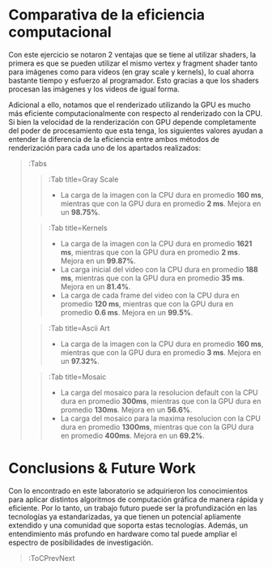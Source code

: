 # Comparativa de la eficiencia computacional

Con este ejercicio se notaron 2 ventajas que se tiene al utilizar shaders, la primera es que se pueden utilizar el mismo vertex y fragment shader tanto para imágenes como para videos (en gray scale y kernels), lo cual ahorra bastante tiempo y esfuerzo al programador. Esto gracias a que los shaders procesan las imágenes y los videos de igual forma.

Adicional a ello, notamos que el renderizado utilizando la GPU es mucho más eficiente computacionalmente con respecto al renderizado con la CPU. 
Si bien la velocidad de la renderización con GPU depende completamente del poder de procesamiento que esta tenga, los siguientes valores ayudan a entender la diferencia de la eficiencia entre ambos métodos de renderización para cada uno de los apartados realizados:


> :Tabs
> > :Tab title=Gray Scale
> >
> > * La carga de la imagen con la CPU dura en promedio **160 ms**, mientras que con la GPU dura en promedio **2 ms**. Mejora en un **98.75%**.
> >
> 
> > :Tab title=Kernels
> > 
> > 
> > * La carga de la imagen con la CPU dura en promedio **1621 ms**, mientras que con la GPU dura en promedio **2 ms**. Mejora en un **99.87%**.
> > * La carga inicial del video con la CPU dura en promedio **188 ms**, mientras que con la GPU dura en promedio **35 ms**. Mejora en un **81.4%**.
> > * La carga de cada frame del video con la CPU dura en promedio **120 ms**, mientras que con la GPU dura en promedio **0.6 ms**. Mejora en un **99.5%**.
> > 
> 
> > :Tab title=Ascii Art
> >
> > * La carga de la imagen con la CPU dura en promedio **160 ms**, mientras que con la GPU dura en promedio **3 ms**. Mejora en un **97.32%**.
> 
> > :Tab title=Mosaic
> > 
> > * La carga del mosaico para la resolucion default con la CPU dura en promedio **300ms**, mientras que con la GPU dura en promedio **130ms**. Mejora en un **56.6%**.
> > * La carga del mosaico para la maxima resolucion con la CPU dura en promedio **1300ms**, mientras que con la GPU dura en promedio **400ms**. Mejora en un **69.2%**.
>

# Conclusions & Future Work

Con lo encontrado en este laboratorio se adquirieron los conocimientos para aplicar distintos algoritmos de computación gráfica de manera rápida y eficiente. Por lo tanto, un trabajo futuro puede ser la profundización en las tecnologías ya estandarizadas, ya que tienen un potencial apliamente extendido y una comunidad que soporta estas tecnologías. Además, un entendimiento más profundo en hardware como tal puede ampliar el espectro de posibilidades de investigación. 

> :ToCPrevNext

<!--
El kernel es un método de procesamiento de imágenes muy versátil, pues no solo sirve para aplicar filtros a las imágenes, sino que también permiten la obtención de carácteristicas de una imagen, facilitando así el estudio de las imagenes, y su aplicación en otras áreas que hacen uso de imágenes. Finalmente, para un trabajo futuro este tema se puede profundizar y desarrollar con la investigación y experimentación sobre cada uno de los filtros y la razón por la cual cada uno de ellos genera el debido efecto.



<br/>
<br/>
<br/>
<br/>

# ASCII Art
## Conclusions & future work

Se concluye que el análisis por medio de bloques de información y brillo puede ser de utilidad para la representación fiel de una imagen, pero en algunos casos pueden requerirse distintos algoritmos para medir le intensidad, ya que esta puede verse distorsionada y no ser una medida a representar fiable.
Como trabajo futuro se propone la automatización de la función selectCharacter, de modo que analice todos los caracteres ASCII posibles, y seleccione cual simbolo representa mejor un bloque de información.


<br/>
<br/>
<br/>
<br/>


# Mosaic - Images
## Conclusions & Future Work

Para finalizar se concluye que el mecanismo de obtención del color denomínate resulta simple, sencillo, efectivo y elegante, por otro lado, se destaca que fue inviable hacer uso de una API, pero la alternativa de estandarizar los colores en el formato HTML y el uso de la distancia delta para discretizar resulta altamente efectivo. Como futuro trabajo se proponen las siguientes ideas.

-->
